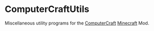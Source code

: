 ComputerCraftUtils
==================

Miscellaneous utility programs for the <a href="http://www.computercraft.info/">ComputerCraft</a> <a href="http://www.minecraft.net">Minecraft</a> Mod.
